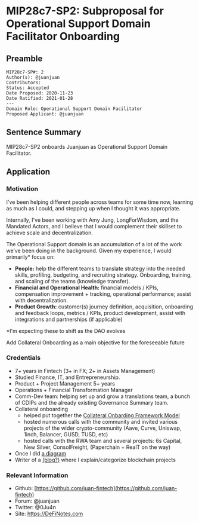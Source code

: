 # MIP28c7-SP2: Subproposal for Operational Support Domain Facilitator Onboarding

## Preamble

```
MIP28c7-SP#: 2
Author(s): @juanjuan
Contributors:
Status: Accepted
Date Proposed: 2020-11-23
Date Ratified: 2021-01-28
---
Domain Role: Operational Support Domain Facilitator
Proposed Applicant: @juanjuan
```

## Sentence Summary
MIP28c7-SP2 onboards Juanjuan as Operational Support Domain Facilitator.

## Application

### Motivation

I've been helping different people across teams for some time now, learning as much as I could, and stepping up when I thought it was appropriate.

Internally, I've been working with Amy Jung, LongForWisdom, and the Mandated Actors, and I believe that I would complement their skillset to achieve scale and decentralization.

The Operational Support domain is an accumulation of a lot of the work we’ve been doing in the background. Given my experience, I would primarily* focus on:

- **People:** help the different teams to translate strategy into the needed skills, profiling, budgeting, and recruiting strategy. Onboarding, training, and scaling of the teams (knowledge transfer).
- **Financial and Operational Health:** financial models / KPIs, compensation improvement + tracking, operational performance; assist with decentralization.
- **Product Growth:** customer(s) journey definition, acquisition, onboarding and feedback loops, metrics / KPIs, product development, assist with  integrations and partnerships (if applicable)

*I'm expecting these to shift as the DAO evolves

Add Collateral Onboarding as a main objective for the foreseeable future

### Credentials

- 7+ years in Fintech (3+ in FX; 2+ in Assets Management)
- Studied Finance, IT, and Entrepreneurship.
- Product + Project Management 5+ years
- Operations + Financial Transformation Manager
- Comm-Dev team: helping set up and grow a translations team, a bunch of CDIPs and the already existing Governance Summary team.
- Collateral onboarding
    - helped put together the [Collateral Onbarding Framework Model](https://forum.makerdao.com/t/collateral-onboarding-framework-a-model/4838)
    - hosted numerous calls with the community and invited various projects of the wider crypto-community (Aave, Curve, Uniswap, 1inch, Balancer, GUSD, TUSD, etc)
    - hosted calls with the RWA team and several projects: 6s Capital, New Silver, ConsolFreight, (Paperchain + RealT on the way)
- Once I did [a diagram](https://forum.makerdao.com/t/flapperdistributor-a-way-to-distribute-system-surplus-while-minimizing-governance/4591)
- Writer of a [(blog?)](https://definotes.com) where I explain/categorize blockchain projects

### Relevant Information

- Github: [https://github.com/juan-fintech](https://github.com/juan-fintech)
- Forum: @juanjuan
- Twitter: @0Ju4n
- Site: https://DeFiNotes.com
